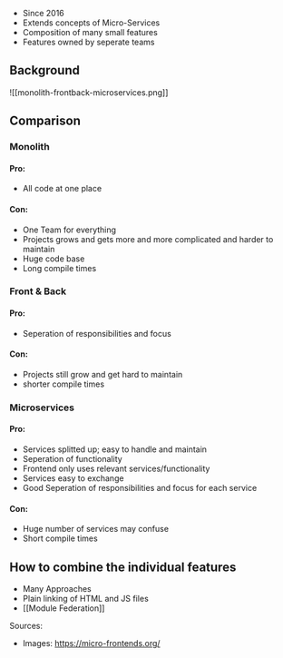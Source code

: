  - Since 2016
- Extends concepts of Micro-Services
- Composition of many small features
- Features owned by seperate teams

## Background

![[monolith-frontback-microservices.png]]
## Comparison 

### Monolith
#### Pro:
- All code at one place
#### Con:
- One Team for everything
- Projects grows and gets more and more complicated and harder to maintain
- Huge code base
- Long compile times

### Front & Back
#### Pro:
- Seperation of responsibilities and focus
#### Con:
- Projects still grow and get hard to maintain
- shorter compile times

### Microservices
#### Pro:
- Services splitted up; easy to handle and maintain
- Seperation of functionality
- Frontend only uses relevant services/functionality
- Services easy to exchange
- Good Seperation of responsibilities and focus for each service
#### Con:
- Huge number of services may confuse
- Short compile times

## How to combine the individual features
- Many Approaches
- Plain linking of HTML and JS files
- [[Module Federation]]

Sources: 
- Images: https://micro-frontends.org/
